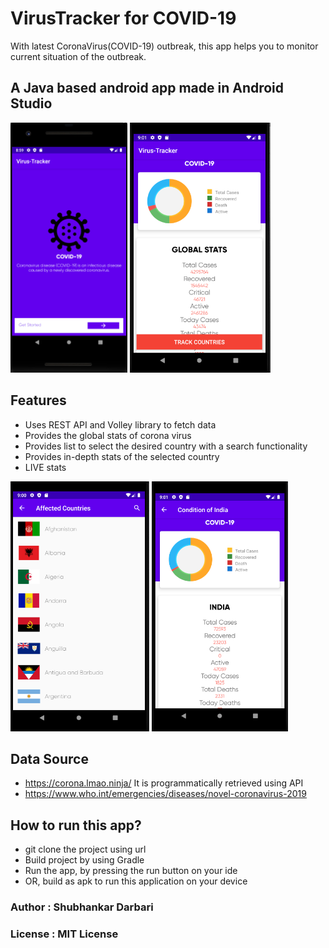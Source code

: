 # VirusTracker for COVID-19

With latest CoronaVirus(COVID-19) outbreak, this app helps you to monitor current situation of the outbreak.

## A Java based android app made in Android Studio
<p float = left>
<img src = "pictures/1.png" height = 400></img>
<img src = "pictures/3.png" height = 400></img> </p>

## Features
* Uses REST API and Volley library to fetch data
* Provides the global stats of corona virus
* Provides list to select the desired country with a search functionality
* Provides in-depth stats of the selected country
* LIVE stats
<p float = left>
<img src = "pictures/2.png" height = 400></img>
<img src = "pictures/4.png" height = 400></img> 
</p>

## Data Source
* https://corona.lmao.ninja/ It is programmatically retrieved using API
* https://www.who.int/emergencies/diseases/novel-coronavirus-2019

## How to run this app?
* git clone the project using url
* Build project by using Gradle
* Run the app, by pressing the run button on your ide
* OR, build as apk to run this application on your device

### Author : Shubhankar Darbari
### License : MIT License
